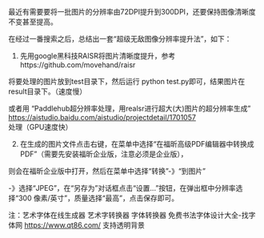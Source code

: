 最近有需要要将一批图片的分辨率由72DPI提升到300DPI，还要保持图像清晰度不变甚至提高。

在经过一番搜索之后，总结出一套“超级无敌图像分辨率提升法”，如下：

1. 先用google黑科技RAISR将图片清晰度提升，参考https://github.com/movehand/raisr

将要处理的图片放到test目录下，然后运行 python test.py即可，结果图片在result目录下。（速度慢）

或者用 “Paddlehub超分辨率处理，用realsr进行超大(大)图片的超分辨率生成” https://aistudio.baidu.com/aistudio/projectdetail/1701057 处理（GPU速度快）


2. 在生成的图片文件点击右键，在菜单中选择“在福昕高级PDF编辑器中转换成PDF”（需要先安装福昕企业版，注意必须是企业版），

则会在福昕企业版中打开，然后在菜单中选择“转换”-》“到图片”

-》选择“JPEG”，在“另存为”对话框点击“设置...”按钮，在弹出框中分辨率选择“300 像素/英寸”，质量选择“最高”，点击保存即可。


注：艺术字体在线生成器 艺术字转换器 字体转换器 免费书法字体设计大全-找字体网
https://www.qt86.com/
支持透明背景

